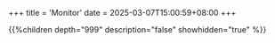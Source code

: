 +++
title = 'Monitor'
date = 2025-03-07T15:00:59+08:00
+++

{{%children depth="999" description="false" showhidden="true" %}}

